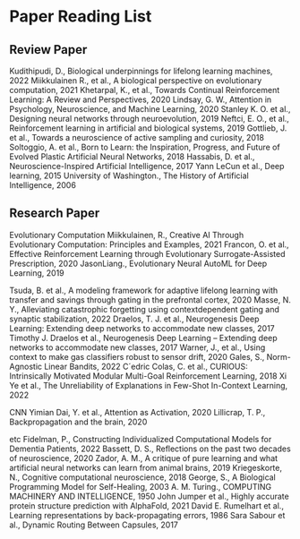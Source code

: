 # Paper Reading List
## Review Paper
Kudithipudi, D., Biological underpinnings for lifelong learning machines, 2022
Miikkulainen R., et al., A biological perspective on evolutionary computation, 2021
Khetarpal, K., et al., Towards Continual Reinforcement Learning: A Review and Perspectives, 2020
Lindsay, G. W., Attention in Psychology, Neuroscience, and Machine Learning, 2020
Stanley K. O. et al., Designing neural networks through neuroevolution, 2019
Neftci, E. O., et al., Reinforcement learning in artificial and biological systems, 2019
Gottlieb, J. et al., Towards a neuroscience of active sampling and curiosity, 2018
Soltoggio, A. et al., Born to Learn: the Inspiration, Progress, and Future of Evolved Plastic Artificial Neural Networks, 2018
Hassabis, D. et al., Neuroscience-Inspired Artificial Intelligence, 2017
Yann LeCun et al., Deep learning, 2015 
University of Washington., The History of Artificial Intelligence, 2006

## Research Paper
Evolutionary Computation
Miikkulainen, R., Creative AI Through Evolutionary Computation: Principles and Examples, 2021
Francon, O. et al., Effective Reinforcement Learning through Evolutionary Surrogate-Assisted Prescription, 2020
JasonLiang., Evolutionary Neural AutoML for Deep Learning, 2019 


Tsuda, B. et al., A modeling framework for adaptive lifelong learning with transfer and savings through gating in the prefrontal cortex, 2020
Masse, N. Y., Alleviating catastrophic forgetting using contextdependent gating and synaptic stabilization, 2022
Draelos, T. J. et al., Neurogenesis Deep Learning: Extending deep networks to accommodate new classes, 2017
Timothy J. Draelos et al., Neurogenesis Deep Learning – Extending deep networks to accommodate new classes, 2017
Warner, J., et al., Using context to make gas classifiers robust to sensor drift, 2020
Gales, S., Norm-Agnostic Linear Bandits, 2022
C´edric Colas, C. et al., CURIOUS: Intrinsically Motivated Modular Multi-Goal Reinforcement Learning, 2018
Xi Ye et al., The Unreliability of Explanations in Few-Shot In-Context Learning, 2022

CNN
Yimian Dai, Y. et al., Attention as Activation, 2020
Lillicrap, T. P., Backpropagation and the brain, 2020

etc
Fidelman, P., Constructing Individualized Computational Models for Dementia Patients, 2022
Bassett, D. S., Reflections on the past two decades of neuroscience, 2020
Zador, A. M., A critique of pure learning and what artificial neural networks can learn from animal brains, 2019
Kriegeskorte, N., Cognitive computational neuroscience, 2018
George, S., A Biological Programming Model for Self-Healing, 2003
A. M. Turing., COMPUTING MACHINERY AND INTELLIGENCE, 1950
John Jumper et al., Highly accurate protein structure prediction with AlphaFold, 2021
David E. Rumelhart et al., Learning representations by back-propagating errors, 1986 
Sara Sabour et al., Dynamic Routing Between Capsules, 2017
